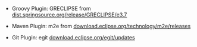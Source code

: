 
- Groovy Plugin: GRECLIPSE from [dist.springsource.org/release/GRECLIPSE/e3.7](http://dist.springsource.org/release/GRECLIPSE/e3.7)

- Maven Plugin: m2e from [download.eclipse.org/technology/m2e/releases](http://download.eclipse.org/technology/m2e/releases)

- Git Plugin: egit [download.eclipse.org/egit/updates](http://download.eclipse.org/egit/updates)
